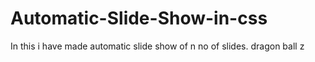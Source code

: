 # Automatic-Slide-Show-in-css
In this i have made automatic slide show of n no of slides.
dragon ball z
